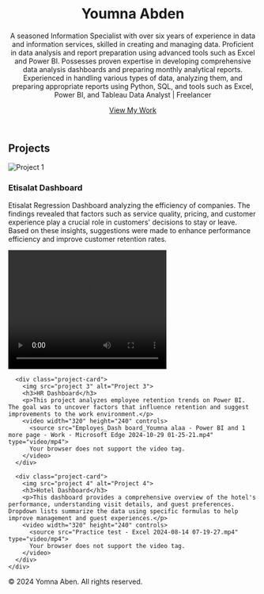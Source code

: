 <!DOCTYPE html>
<html lang="en">
<head>
  <meta charset="UTF-8">
  <meta name="viewport" content="width=device-width, initial-scale=1.0">
  <title>My Portfolio</title>
  <link rel="stylesheet" href="style.css">
</head>
<body>
  <header>
    <h1>Youmna Abden</h1>
    <p>A seasoned Information Specialist with over six years of experience in data and information services, skilled in creating and managing data. Proficient in data analysis and report preparation using advanced tools such as Excel and Power BI. Possesses proven expertise in developing comprehensive data analysis dashboards and preparing monthly analytical reports. Experienced in handling various types of data, analyzing them, and preparing appropriate reports using Python, SQL, and tools such as Excel, Power BI, and Tableau Data Analyst | Freelancer</p>
    <a href="#projects" class="btn">View My Work</a>
  </header>
  <section id="projects">
    <h2>Projects</h2>
    <div class="project-grid">
      <div class="project-card">
        <img src="project 1" alt="Project 1">
        <h3>Etisalat Dashboard</h3>
        <p>Etisalat Regression Dashboard analyzing the efficiency of companies. The findings revealed that factors such as service quality, pricing, and customer experience play a crucial role in customers' decisions to stay or leave. Based on these insights, suggestions were made to enhance performance efficiency and improve customer retention rates.</p>
        <video width="320" height="240" controls>
          <source src="Dash Bord Churn - Power BI and 2 more pages - Work - Microsoft​ Edge 2024-08-26 17-08-06.mp4" type="video/mp4">
          Your browser does not support the video tag.
        </video>
      </div>

      <div class="project-card">
        <img src="project 3" alt="Project 3">
        <h3>HR Dashboard</h3>
        <p>This project analyzes employee retention trends on Power BI. The goal was to uncover factors that influence retention and suggest improvements to the work environment.</p>
        <video width="320" height="240" controls>
          <source src="Employes_Dash board_Youmna alaa - Power BI and 1 more page - Work - Microsoft​ Edge 2024-10-29 01-25-21.mp4" type="video/mp4">
          Your browser does not support the video tag.
        </video>
      </div>

      <div class="project-card">
        <img src="project 4" alt="Project 4">
        <h3>Hotel Dashboard</h3>
        <p>This dashboard provides a comprehensive overview of the hotel's performance, understanding visit details, and guest preferences. Dropdown lists summarize the data using specific formulas to help improve management and guest experiences.</p>
        <video width="320" height="240" controls>
          <source src="Practice test - Excel 2024-08-14 07-19-27.mp4" type="video/mp4">
          Your browser does not support the video tag.
        </video>
      </div>
    </div>
  </section>
  <footer>
    <p>© 2024 Yomna Aben. All rights reserved.</p>
  </footer>
</body>
</html>
